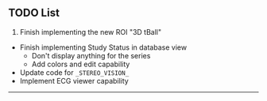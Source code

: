 ## TODO List

1. Finish implementing the new ROI "3D tBall"
- Finish implementing Study Status in database view
	* Don't display anything for the series
	* Add colors and edit capability
- Update code for `_STEREO_VISION_`
- Implement ECG viewer capability

---